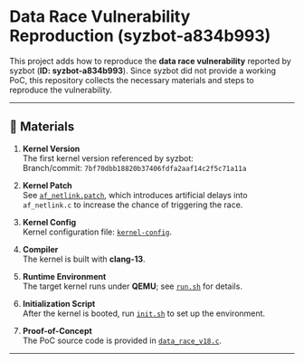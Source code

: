 # Data Race Vulnerability Reproduction (syzbot-a834b993)

This project adds how to reproduce the **data race vulnerability** reported by syzbot (**ID: syzbot-a834b993**). Since syzbot did not provide a working PoC, this repository collects the necessary materials and steps to reproduce the vulnerability.

---

## 📌 Materials

1. **Kernel Version**  
   The first kernel version referenced by syzbot:  
   Branch/commit: `7bf70dbb18820b37406fdfa2aaf14c2f5c71a11a`

2. **Kernel Patch**  
   See [`af_netlink.patch`](./af_netlink.patch), which introduces artificial delays into `af_netlink.c` to increase the chance of triggering the race.

3. **Kernel Config**  
   Kernel configuration file: [`kernel-config`](./kernel-config).

4. **Compiler**  
   The kernel is built with **clang-13**.

5. **Runtime Environment**  
   The target kernel runs under **QEMU**; see [`run.sh`](./run.sh) for details.

6. **Initialization Script**  
   After the kernel is booted, run [`init.sh`](./init.sh) to set up the environment.

7. **Proof-of-Concept**  
   The PoC source code is provided in [`data_race_v18.c`](./data_race_v18.c).

---

